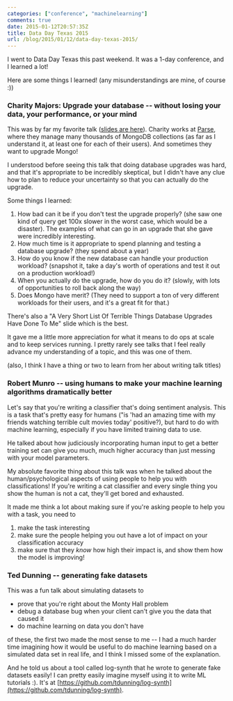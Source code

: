 ```yaml
---
categories: ["conference", "machinelearning"]
comments: true
date: 2015-01-12T20:57:35Z
title: Data Day Texas 2015
url: /blog/2015/01/12/data-day-texas-2015/
---
```


I went to Data Day Texas this past weekend. It was a 1-day conference,
and I learned a lot!

Here are some things I learned! (any misunderstandings are mine, of
course :))

### Charity Majors: Upgrade your database -- without losing your data, your performance, or your mind

This was by far my favorite talk ([slides are here](https://speakerdeck.com/charity/upgrading-databases-without-losing-your-data-your-perf-or-your-mind)).
Charity works at [Parse](https://parse.com/), where they manage many
thousands of MongoDB collections (as far as I understand it, at least
one for each of their users). And sometimes they want to upgrade Mongo!

I understood before seeing this talk that doing database upgrades was
hard, and that it's appropriate to be incredibly skeptical, but I didn't
have any clue how to plan to reduce your uncertainty so that you can
actually do the upgrade.

Some things I learned:

1. How bad can it be if you don't test the upgrade properly? (she saw
   one kind of query get 100x slower in the worst case, which would be a
   disaster). The examples of what can go in an upgrade that she gave
   were incredibly interesting.
1. How much time is it appropriate to spend planning and testing a
   database upgrade? (they spend about a year)
1. How do you know if the new database can handle your production
   workload? (snapshot it, take a day's worth of operations and test it
   out on a production workload!)
1. When you actually do the upgrade, how do you do it? (slowly, with
   lots of opportunities to roll back along the way)
1. Does Mongo have merit? (They need to support a ton of very different
   workloads for their users, and it's a great fit for that.)

There's also a "A Very Short List Of Terrible Things Database Upgrades
Have Done To Me" slide which is the best.

It gave me a little more appreciation for what it means to do ops at
scale and to keep services running. I pretty rarely see talks that I
feel really advance my understanding of a topic, and this was one of
them.

(also, I think I have a thing or two to learn from her about writing
talk titles)

### Robert Munro -- using humans to make your machine learning algorithms dramatically better

Let's say that you're writing a classifier that's doing sentiment
analysis. This is a task that's pretty easy for humans ("is 'had an
amazing time with my friends watching terrible cult movies today'
positive?), but hard to do with machine learning, especially if you have
limited training data to use.

He talked about how judiciously incorporating human input to get a
better training set can give you much, much higher accuracy than just
messing with your model parameters.

My absolute favorite thing about this talk was when he talked about the
human/psychological aspects of using people to help you with
classifications! If you're writing a cat classifier and every single
thing you show the human is not a cat, they'll get bored and exhausted.

It made me think a lot about making sure if you're asking people to help
you with a task, you need to

1. make the task interesting
1. make sure the people helping you out have a lot of impact on your
   classification accuracy
1. make sure that they *know* how high their impact is, and show them
   how the model is improving!

### Ted Dunning -- generating fake datasets

This was a fun talk about simulating datasets to

- prove that you're right about the Monty Hall problem
- debug a database bug when your client can't give you the data that caused it
- do machine learning on data you don't have

of these, the first two made the most sense to me -- I had a much harder time
imagining how it would be useful to do machine learning based on a simulated
data set in real life, and I think I missed some of the explanation.

And he told us about a tool called log-synth that he wrote to generate fake
datasets easily! I can pretty easily imagine myself using it to write ML
tutorials :). It's at
[https://github.com/tdunning/log-synth](https://github.com/tdunning/log-synth).
